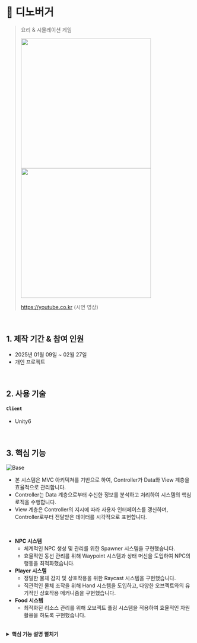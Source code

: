 # 📌 디노버거
>요리 & 시뮬레이션 게임
>
> <img src="https://github.com/user-attachments/assets/b99f475b-b743-4c37-b013-c9ca933453d8" width="350">
> <img src="https://github.com/user-attachments/assets/e7ed2358-534a-4c04-bcce-65cf8f408da8" width="350">
>
> https://youtube.co.kr (시연 영상)

</br>

## 1. 제작 기간 & 참여 인원
- 2025년 01월 09일 ~ 02월 27일
- 개인 프로젝트

</br>

## 2. 사용 기술
#### `Client`
- Unity6

</br>

## 3. 핵심 기능
![Base](https://github.com/user-attachments/assets/e106a068-4135-4a8f-995b-db6d5eed7c4a)
- 본 시스템은 MVC 아키텍쳐를 기반으로 하여, Controller가 Data와 View 계층을 효율적으로 관리합니다.
- Controller는 Data 계층으로부터 수신한 정보를 분석하고 처리하여 시스템의 핵심 로직을 수행합니다.
- View 계층은 Controller의 지시에 따라 사용자 인터페이스를 갱신하며, Controller로부터 전달받은 데이터를 시각적으로 표현합니다.

</br>

- **NPC 시스템**
  - 체계적인 NPC 생성 및 관리를 위한 Spawner 시스템을 구현했습니다.
  - 효율적인 동선 관리를 위해 Waypoint 시스템과 상태 머신을 도입하여 NPC의 행동을 최적화했습니다.
- **Player 시스템**
  - 정밀한 물체 감지 및 상호작용을 위한 Raycast 시스템을 구현했습니다.
  - 직관적인 물체 조작을 위해 Hand 시스템을 도입하고, 다양한 오브젝트와의 유기적인 상호작용 메커니즘을 구현했습니다.
- **Food 시스템**
  - 최적화된 리소스 관리를 위해 오브젝트 풀링 시스템을 적용하여 효율적인 자원 활용을 하도록 구현했습니다.

</br>

<details>
<summary><b>핵심 기능 설명 펼치기</b></summary>
<div markdown="1">

</br>

### 3.1. NPC 시스템
<img src="https://github.com/user-attachments/assets/82fcc4a3-c74e-4ab7-a98f-a13cc6fe5e9b" width="700">
<details>
  <summary><b>클래스 구조도</b></summary>
  <div markdown="2">
    <img src="https://github.com/user-attachments/assets/48a913c4-0c12-4b61-89e0-12c53683303f">
  </div>
</details>

- **초기 환경 구성** 📌 <a href="https://github.com/MSKim0215/Dino_Burger/blob/26f141d32664c3031c122082ff2f87f32028f7fd/Assets/Scripts/Manager/Game/GuestManager.cs" target="_blank">코드 확인</a>
  - 시스템 시작 시 사전 정의된 생성 위치를 설정하여 초기화를 수행합니다.
- **캐릭터 생성 프로세스** 📌 [코드 확인](https://github.com/MSKim0215/Dino_Burger/blob/26f141d32664c3031c122082ff2f87f32028f7fd/Assets/Scripts/Manager/Game/GuestManager.cs#L142)
  - 최적화된 오브젝트 풀 시스템을 활용하여 지정된 위치에서 NPC를 주기적으로 생성합니다.
- **캐릭터 분류 체계**
  - 차량(Car)과 손님(Guest) 두 종류로 구분되며, 각각 전용 Spawner와 Manager를 통해 체계적으로 관리됩니다.

</br>

<img src="https://github.com/user-attachments/assets/0f416d26-b610-4304-aacd-100c78a1e01e" width="700">
<details>
  <summary><b>클래스 구조도</b></summary>
  <div markdown="2">
    <img src="https://github.com/user-attachments/assets/bacc1852-58c0-4769-b015-ef2cf7205e34">
  </div>
</details>

- **이동 경로 시스템** 📌 [코드 확인](https://github.com/MSKim0215/Dino_Burger/blob/60bad920ddef8afa78d04c82898a29378f8cdaea/Assets/Scripts/Manager/Game/WaypointManager.cs#L44)
  - 시스템 초기화 시 객체 유형별 이동 좌표를 설정하고 경로 데이터를 관리합니다.

</br>

<img src="https://github.com/user-attachments/assets/7955241c-3589-4f06-afac-d74e5da4beca" width="350">
<img src="https://github.com/user-attachments/assets/99904970-5576-4cfb-8adf-12e7ecb4bde5" width="350">

<details>
  <summary><b>클래스 구조도</b></summary>
  <div markdown="2">
    <img src="https://github.com/user-attachments/assets/52cf0b40-bc91-4305-915e-02d5ceb36406">
  </div>
</details>

- **상태 관리 패턴** 📌 [코드 확인](https://github.com/MSKim0215/Dino_Burger/blob/60bad920ddef8afa78d04c82898a29378f8cdaea/Assets/Scripts/Utils/State/CharacterState.cs#L235)
  - 체계적으로 NPC 상태를 전환하고 행동 로직을 실행합니다.


<img src="https://github.com/user-attachments/assets/227c0355-fe6c-4464-8682-eb7dccd6b32a" width="350">
<img src="https://github.com/user-attachments/assets/0a710202-76d4-4751-a7bc-01df65a13569" width="350">

- **캐릭터 행동 프로세스** 📌 [코드 확인](https://github.com/MSKim0215/Dino_Burger/blob/60bad920ddef8afa78d04c82898a29378f8cdaea/Assets/Scripts/Character/GuestController.cs#L152)
  - 목표로 지정된 좌표를 향해 이동을 수행합니다.
    - 해당 좌표에 도달하면 다음 순서의 좌표를 새로운 목표 지점으로 설정합니다.
  - 웨이팅존과 픽업존의 수용 한도 초과 시 추가 입장이 제한됩니다.
  - 픽업존이 만석일 경우, 자동으로 웨이팅존으로 경로가 재설정됩니다.
  - 제한시간 내에 음식을 수령하거나 받지 못하면 가게를 떠납니다.

</br>

<img src="https://github.com/user-attachments/assets/89c20685-af82-4e2b-a20e-68fff5e1799f" width="350">
<img src="https://github.com/user-attachments/assets/b0344baf-6fa7-4992-8220-2bad166bb3ba" width="350"> 

- **Car 동작** 📌 [코드 확인](https://github.com/MSKim0215/Dino_Burger/blob/60bad920ddef8afa78d04c82898a29378f8cdaea/Assets/Scripts/Character/CarController.cs#L77)
  - Wheel Collider의 가속력으로 바퀴 회전을 하여 자연스러운 주행이 가능합니다.
  - 전방 차량을 Raycast로 감지하여 정차합니다.

</br>
  
### 3.2. Player 시스템
<img src="https://github.com/user-attachments/assets/040c59df-bf49-4cc9-853f-6dc5bf18071a" width="350">
<details>
  <summary><b>클래스 구조도</b></summary>
  <div markdown="2">
    <img src="https://github.com/user-attachments/assets/8be398ee-8647-49f3-988f-698c20bb9057">
  </div>
</details>

- **물체 인지 메커니즘** 📌 [코드 확인](https://github.com/MSKim0215/Dino_Burger/blob/be5cbcaedd21fb791f62fd10d971912d028e8fe8/Assets/Scripts/Character/PlayerController.cs#L143)
  - 전방 부채꼴 형태의 Raycast를 통해 객체를 검출하며, 가장 높은 빈도로 감지되는 객체를 우선 선별합니다.
    - Table 유형 객체는 시각적 피드백이 제공되며, Wall/Table 감지 시 이동이 자동 제한됩니다.
   
</br>

<img src="https://github.com/user-attachments/assets/a1784f56-45d6-44eb-bebf-0ba479da4d26" width="350">
<img src="https://github.com/user-attachments/assets/9132d73c-eabf-481b-be22-e849929a8452" width="350">

- **객체 상호작용** 📌 [코드 확인](https://github.com/MSKim0215/Dino_Burger/blob/be5cbcaedd21fb791f62fd10d971912d028e8fe8/Assets/Scripts/Utils/Hand.cs#L5)
  - 모든 상호작용 대상 객체는 Hand 컴포넌트가 구현되어 있습니다.
  - HandObject가 null이 아닌 객체들 간 상호 교환이 가능하도록 설계되었습니다.

</br>

<img src="https://github.com/user-attachments/assets/64cd1c74-7bd2-4e5a-bfd2-84bc3507d130" width="233">
<img src="https://github.com/user-attachments/assets/50ef5dab-39f6-4deb-9737-1e75d861d1ac" width="233">
<img src="https://github.com/user-attachments/assets/6fbb5a41-6c40-42a4-ad3a-fbb02d22fb6f" width="233">

- **기능별 상호작용 체계** 📌 [코드 확인](https://github.com/MSKim0215/Dino_Burger/blob/be5cbcaedd21fb791f62fd10d971912d028e8fe8/Assets/Scripts/HandNotAble/Table/CuttingBoardTableController.cs#L89)
  - Table 및 Crate(재료 보관함)와의 상호작용이 구현되어 있습니다.
  - 조리대에서는 지정된 재료만 가공이 허용됩니다.
  - 재료 보관함은 미가공 상태의 재료만 수납이 가능합니다.

</br>

### 3.3. Food 시스템
<img src="https://github.com/user-attachments/assets/9718edbf-7bbc-4812-a009-34dba6ef056a" width="350">
<details>
  <summary><b>클래스 구조도</b></summary>
  <div markdown="2">
    <img src="https://github.com/user-attachments/assets/8638fa4a-49a3-40c1-a4e8-8eae4d7aa0f5">
  </div>
</details>

- **햄버거빵 가공 프로세스** 📌 [코드 확인](https://github.com/MSKim0215/Dino_Burger/blob/be5cbcaedd21fb791f62fd10d971912d028e8fe8/Assets/Scripts/HandAble/BunIncredientController.cs#L8)
  - 재료 조합 시 햄버거로의 자동 전환이 이루어집니다.
  - 효율적인 오브젝트 풀링을 통해 음식 생성을 최적화합니다.
 
</br>

<img src="https://github.com/user-attachments/assets/8d0b65cd-3bf7-4ef6-8f42-e797633293ca" width="350">
<details>
  <summary><b>클래스 구조도</b></summary>
  <div markdown="2">
    <img src="https://github.com/user-attachments/assets/2eea027e-8e16-4525-bb9a-bfaef5251905">
  </div>
</details>

- **햄버거 스택 시스템** 📌 [코드 확인](https://github.com/MSKim0215/Dino_Burger/blob/be5cbcaedd21fb791f62fd10d971912d028e8fe8/Assets/Scripts/HandAble/Food/BurgerFoodController.cs#L51)
  - 재료가 규격화된 모델링 기준에 따라 체계적으로 적층됩니다.
  - 재료 구성 정보를 실시간 인터페이스로 시각화합니다.

</br>

<img src="https://github.com/user-attachments/assets/400813ed-5243-48d1-ae39-558d8b15bc1b" width="350">
<details>
  <summary><b>클래스 구조도</b></summary>
  <div markdown="2">
    <img src="https://github.com/user-attachments/assets/49b5b6f5-52fb-48cc-9804-9314619ddef7">
  </div>
</details>

- **스튜 제작 시스템** 📌 [코드 확인](https://github.com/MSKim0215/Dino_Burger/blob/be5cbcaedd21fb791f62fd10d971912d028e8fe8/Assets/Scripts/HandNotAble/Table/PotTableController.cs#L59)
  - 지정된 재료 투입 시점부터 조리 공정이 개시됩니다.
  - 재고 소진 시 자동으로 기본 상태로 초기화됩니다.

</div>
</details>
